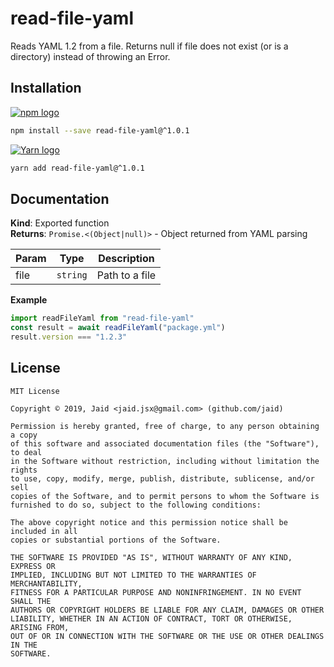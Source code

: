 # read-file-yaml


Reads YAML 1.2 from a file. Returns null if file does not exist (or is a directory) instead of throwing an Error.

## Installation
<a href='https://npmjs.com/package/read-file-yaml'><img alt='npm logo' src='https://github.com/Jaid/action-readme/raw/master/images/base-assets/npm.png'/></a>
```bash
npm install --save read-file-yaml@^1.0.1
```
<a href='https://yarnpkg.com/package/read-file-yaml'><img alt='Yarn logo' src='https://github.com/Jaid/action-readme/raw/master/images/base-assets/yarn.png'/></a>
```bash
yarn add read-file-yaml@^1.0.1
```



## Documentation
**Kind**: Exported function  
**Returns**: <code>Promise.&lt;(Object\|null)&gt;</code> - Object returned from YAML parsing  

| Param | Type | Description |
| --- | --- | --- |
| file | <code>string</code> | Path to a file |

**Example**  
```javascript
import readFileYaml from "read-file-yaml"
const result = await readFileYaml("package.yml")
result.version === "1.2.3"
```


## License
```text
MIT License

Copyright © 2019, Jaid <jaid.jsx@gmail.com> (github.com/jaid)

Permission is hereby granted, free of charge, to any person obtaining a copy
of this software and associated documentation files (the "Software"), to deal
in the Software without restriction, including without limitation the rights
to use, copy, modify, merge, publish, distribute, sublicense, and/or sell
copies of the Software, and to permit persons to whom the Software is
furnished to do so, subject to the following conditions:

The above copyright notice and this permission notice shall be included in all
copies or substantial portions of the Software.

THE SOFTWARE IS PROVIDED "AS IS", WITHOUT WARRANTY OF ANY KIND, EXPRESS OR
IMPLIED, INCLUDING BUT NOT LIMITED TO THE WARRANTIES OF MERCHANTABILITY,
FITNESS FOR A PARTICULAR PURPOSE AND NONINFRINGEMENT. IN NO EVENT SHALL THE
AUTHORS OR COPYRIGHT HOLDERS BE LIABLE FOR ANY CLAIM, DAMAGES OR OTHER
LIABILITY, WHETHER IN AN ACTION OF CONTRACT, TORT OR OTHERWISE, ARISING FROM,
OUT OF OR IN CONNECTION WITH THE SOFTWARE OR THE USE OR OTHER DEALINGS IN THE
SOFTWARE.
```
